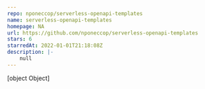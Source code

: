 ```yaml
---
repo: nponeccop/serverless-openapi-templates
name: serverless-openapi-templates
homepage: NA
url: https://github.com/nponeccop/serverless-openapi-templates
stars: 6
starredAt: 2022-01-01T21:18:08Z
description: |-
    null
---
```


[object Object]
